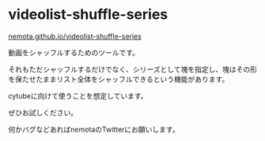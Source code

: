 # videolist-shuffle-series
[nemota.github.io/videolist-shuffle-series](nemota.github.io/videolist-shuffle-series)

動画をシャッフルするためのツールです。

それもただシャッフルするだけでなく、シリーズとして塊を指定し、塊はその形を保たせたままリスト全体をシャッフルできるという機能があります。

cytubeに向けて使うことを想定しています。

ぜひお試しください。

何かバグなどあればnemotaのTwitterにお願いします。
